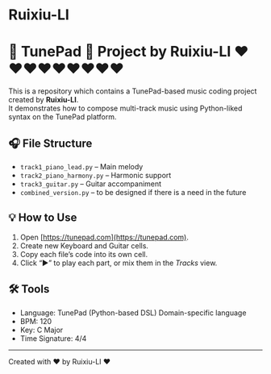 # Ruixiu-LI
# 🎵 TunePad 🎹 Project by Ruixiu-LI ❤️❤️❤️❤️❤️❤️❤️❤️❤️

This is a repository which contains a TunePad-based music coding project created by **Ruixiu-LI**.  
It demonstrates how to compose multi-track music using Python-liked syntax on the TunePad platform.

## 🎧 File Structure
- `track1_piano_lead.py` – Main melody
- `track2_piano_harmony.py` – Harmonic support
- `track3_guitar.py` – Guitar accompaniment
- `combined_version.py` – to be designed if there is a need in the future

## 💡 How to Use
1. Open [https://tunepad.com](https://tunepad.com).
2. Create new Keyboard and Guitar cells.
3. Copy each file’s code into its own cell.
4. Click “▶” to play each part, or mix them in the *Tracks* view.

## 🛠️ Tools
- Language: TunePad (Python-based DSL) Domain-specific language
- BPM: 120
- Key: C Major
- Time Signature: 4/4

---

Created with ❤️ by Ruixiu-LI ❤️   

